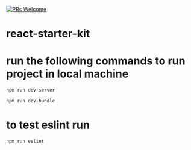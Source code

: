 [![PRs Welcome](https://img.shields.io/badge/PRs-welcome-brightgreen.svg?style=flat-square)](http://makeapullrequest.com)

# react-starter-kit

# run the following commands to run project in local machine

```bash
npm run dev-server
```

```bash
npm run dev-bundle
```

# to test eslint run

```bash
npm run eslint
```
